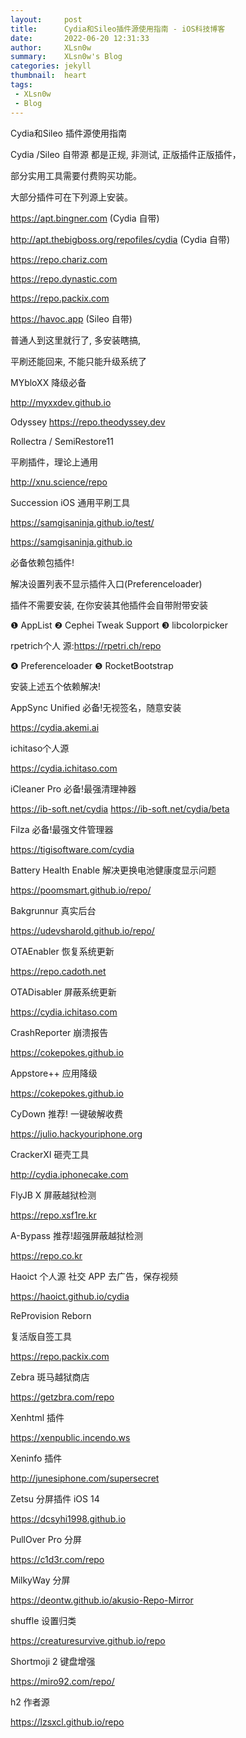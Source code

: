 ```yaml
---
layout:     post
title:      Cydia和Sileo插件源使用指南 - iOS科技博客
date:       2022-06-20 12:31:33
author:     XLsn0w
summary:    XLsn0w's Blog
categories: jekyll
thumbnail:  heart
tags:
 - XLsn0w
 - Blog
---
```


Cydia和Sileo 插件源使用指南

Cydia /Sileo 自带源 都是正规, 非测试, 正版插件正版插件，

部分实用工具需要付费购买功能。

大部分插件可在下列源上安装。

https://apt.bingner.com (Cydia 自带)

http://apt.thebigboss.org/repofiles/cydia (Cydia 自带)

https://repo.chariz.com

https://repo.dynastic.com

https://repo.packix.com

https://havoc.app (Sileo 自带)

普通人到这里就行了, 多安装瞎搞,

平刷还能回来, 不能只能升级系统了

MYbloXX 降级必备

http://myxxdev.github.io

Odyssey https://repo.theodyssey.dev

Rollectra / SemiRestore11

平刷插件，理论上通用

http://xnu.science/repo

Succession iOS 通用平刷工具

https://samgisaninja.github.io/test/

https://samgisaninja.github.io

必备依赖包插件!

解决设置列表不显示插件入口(Preferenceloader)

插件不需要安装, 在你安装其他插件会自带附带安装

❶ AppList ❷ Cephei Tweak Support ❸ libcolorpicker

rpetrich个人 源:https://rpetri.ch/repo

❹ Preferenceloader ❺ RocketBootstrap

安装上述五个依赖解决!

AppSync Unified 必备!无视签名，随意安装

https://cydia.akemi.ai

ichitaso个人源

https://cydia.ichitaso.com

iCleaner Pro 必备!最强清理神器

https://ib-soft.net/cydia https://ib-soft.net/cydia/beta

Filza 必备!最强文件管理器

https://tigisoftware.com/cydia

Battery Health Enable 解决更换电池健康度显示问题

https://poomsmart.github.io/repo/

Bakgrunnur 真实后台

https://udevsharold.github.io/repo/

OTAEnabler 恢复系统更新

https://repo.cadoth.net

OTADisabler 屏蔽系统更新

https://cydia.ichitaso.com

CrashReporter 崩溃报告

https://cokepokes.github.io

Appstore++ 应用降级

https://cokepokes.github.io

CyDown 推荐! 一键破解收费

https://julio.hackyouriphone.org

CrackerXI 砸壳工具

http://cydia.iphonecake.com

FlyJB X 屏蔽越狱检测

https://repo.xsf1re.kr

A-Bypass 推荐!超强屏蔽越狱检测

https://repo.co.kr

Haoict 个人源 社交 APP 去广告，保存视频

https://haoict.github.io/cydia

ReProvision Reborn

复活版自签工具

https://repo.packix.com

Zebra 斑马越狱商店

https://getzbra.com/repo

Xenhtml 插件

https://xenpublic.incendo.ws

Xeninfo 插件

http://junesiphone.com/supersecret

Zetsu 分屏插件 iOS 14

https://dcsyhi1998.github.io

PullOver Pro 分屏

https://c1d3r.com/repo

MilkyWay 分屏

https://deontw.github.io/akusio-Repo-Mirror

shuffle 设置归类

https://creaturesurvive.github.io/repo

Shortmoji 2 键盘增强

https://miro92.com/repo/

h2 作者源

https://lzsxcl.github.io/repo



[1]: https://xlsn0w.github.io
